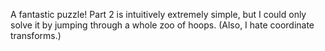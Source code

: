 A fantastic puzzle! Part 2 is intuitively extremely simple, but I could only solve it by jumping through a whole zoo of hoops. (Also, I hate coordinate transforms.)
